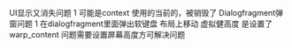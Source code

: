 UI显示又消失问题
1 可能是context 使用的当前的，被销毁了
Dialogfragment弹窗问题
1 在dialogfragment里面弹出软键盘 布局上移动 虚拟健高度 是设置了warp_content 问题需要设置屏幕高度方可解决问题